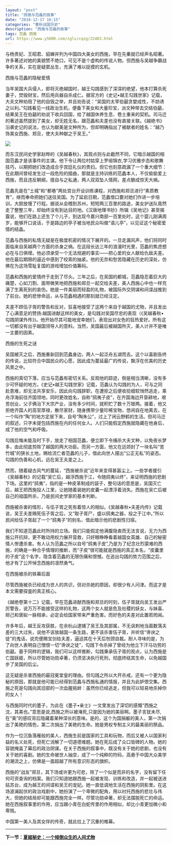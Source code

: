 ```yaml
---
layout: "post"
title: "西施与范蠡的故事"
date: "2018-12-17 16:15"
categories: "春秋战国历史"
description: "西施与范蠡的故事"
tags: 范蠡 西施
url: https://www.y5000.com/zgls/cqzg/22403.html
---
```






与杨贵妃、王昭君、貂蝉并列为中国四大美女的西施，早在先秦就已经声名昭著。许多著述对她的美貌赞不绝口，可见不是个虚构的传说人物。但西施与吴越争霸战争的关系，实在是疑窦丛生，充满了难以捉摸的玄机。

西施与范蠡的隐秘爱情

当年吴国大兵侵人，即将灭绝越国时，越王勾践感到了深深的绝望，他本打算杀死妻子，焚毁财宝，然后用兵器自杀成仁。据官方的《史记•越王勾践世家》记载，大夫文种劝阻了他的自毁之举，并且劝告说：“吴国的太宰伯嚭贪婪成性，不妨诱之以利。”勾践看见一线政治生机，便备下美女和大量珍宝，派文种带去交结伯嚭，结果吴王在伯嚭的劝说下收兵回国，给了越国休养生息、卷土重来的契机。司马迁的著述虽然提到了美女，却无姓无名，跟范蠡和夫差也没有直接关联。《越绝书》沿袭史记的说法，也认为献美是文种所为，但却明确指出了被献者的姓名：“越乃饰美女西施、郑旦，使大夫种献之于吴王。”

![](https://img.y5000.com/uploads/allimg/170606/11-1F606154933a0.jpg)

而东汉民间史学家赵晔的《吴越春秋》，其观点则与此截然不同，它暗示越国的相国范蠡才是该事件的主谋。他下令让两位村姑穿上罗缎锦衣,学习优雅步态和歌舞技巧，以期把她们改造成合乎宫廷礼仪的贵妇。但它也刻意疏漏了一个重大细节：在此期间曾经发生过一段危险的插曲，那就是主持训练的范蠡本人，不仅偷偷爱上西施，而且违反朝纲，擅自与之私通，两人双双坠人情网，差点酿成惊天大祸。

范蠡先是在“土城”和“都巷”两处宫台开设训练课程，对西施和郑旦进行“素质教育”，继而奉命把她们送往吴国。为了延宕日期，范蠡借口要对她们作进一步培训，大胆放慢了行程。据说从会稽到苏州，短短两三百里的路途，美女护送队竟然走了整整三年，却始终没有到达目的地。《汉唐地理书钞》所辑《吴地记》甚至揭露说，他们在路上还生了个儿子，到达现今嘉兴南部一百里处时，这个婴儿刚满周岁，能够开口说话，于是路边的亭子被当地民众叫做“语儿亭”，以见证这个秘密爱情的结晶。

范蠡与西施的私情无疑是在极度机密的情况下展开的。一旦走漏风声，他们将同时面临来自吴越两个方面的杀身之祸。在这段长达三年的浪漫时光里，范蠡的焦虑想必在与日俱增。他必须承受一个无法规避的事实——把心爱的女人献给仇敌夫差。他在最后期限的逼近中感到了绞索的抽紧。他的无奈和愁苦隐藏在历史的深处，仿佛在为这场雪耻复国的游戏增加价值筹码。

范蠡和西施的爱情终于走到了尽头。三年之后，在吴国的都城，范蠡隐忍着巨大的痛楚，心如刀割、面带微笑地把西施和郑旦一起交给夫差，美人西施心中也一样充满了生离死别的哀伤。她是一件美丽而轻盈的礼物，被国际外交阴谋和间谍战推到了前台。她的悲惨命运，从与范蠡相遇的那刻就已经注定。

夫差不顾伍子胥的警告和反对，狂喜地接受了这两个来自于越国的尤物，并且发出了心满意足的赞扬:越国进献这样的美女，是勾践对吴国尽忠的表现（《吴越春秋•勾践阴谋外传》)。他开始尽其可能地宠幸她们，表现出对女色的狂热爱好。所有这一切都没有出乎越国领导人的意料。当然，吴国最后被越国所灭，美人计并不是唯一主要的因素。

西施的生死之谜

吴国被灭之后，西施重新回到范蠡身边，两人一起泛舟五湖而去。这个以喜剧告终的传说，比较符合中国民众的心愿，因此成为蔓延最广的传说，飘浮在优美的历史风景之中。

西施的真切下落，应当与范蠡有密切关系。反观他的踪迹，倒是相当清晰，没有多少可怀疑的地方。《史记•越王勾践世家》记载，范蠡认为勾践的为人，可与之同赴患难，却无法共享安乐，因此向勾践辞职，在遭拒之后便收拾细软悄然逃走，乘舟浮海前往齐国领地，同时更改姓名，自称“鸱夷子皮”，在齐国海边开垦耕地，艰苦创业，父子俩治下大宗产业，没有多少时间，就积贮了数十万银两。接着，他又拒绝齐国人的高官厚禄，散尽家财，随身携带少量珍稀宝物，悠闲自在地离去，在一个叫作“陶”的地方定居下来，自号“陶朱公”，过上了闲云野鹤的生活。但司马迁的叙述，只字未提包括西施在内的任何女人。人们只能假定西施就隐藏在他身后，成了他的空气和呼吸。

勾践后悔未能及时下手，放走了相国范蠡，便立即下令捕杀大夫文种，以免夜长梦多，由此彻底剪除了越国的两大功臣。而另一方面，他又在远郊封了一块名叫“苦竹城”的狭长土地，赐给流亡者范蠡的儿子，借此向世人摆出“公正无私”的姿态。勾践的伪善和心机，远在吴王夫差之上。

然而，随着疑古风气的蔓延，“西施被杀说”近年来变得甚嚣尘上。一些学者援引《吴越春秋》的记载“吴亡后，越浮西施于江，令随鸱夷以终”，来证明西施的悲剧下场。这里的“鸱夷”，指的是一种皮革制成的袋子，整句话的意思是，吴国灭亡后，越王把西施投人江里，让她随着装她的皮囊一起漂浮着消失。西施在吴亡后被自己的祖国所杀，乃是民间史学家的基本判断。

西施被杀害的情形，与伍子胥之死有着惊人的相似。《吴越春秋•夫差内传》记载说，吴王夫差赐死伍子胥之后，又“取子胥尸，盛以鸱夷之器，投之于江中。”所以民间给伍子胥起了一个“鸱夷子”的别名，借此暗示他的悲剧性归宿。

我们不知道范蠡此时所持的立场。我们只能假定他满腹隐衷而无法言说，无力为西施公开抗辩，更不敢动用权力展开营救，只好眼睁睁看着越国女英雄、自己的秘密情人惨遭杀害。有人认为范蠡之所以自号“鸱夷子皮”,乃是为了纪念壮烈蒙难的西施，的确是一种合乎情理的推断，而“子皮”很可能就是西施的真正本名，“皮囊里的子皮”这个名字，隐含着范蠡的无限伤痛和恨憾。在逃出勾践的势力范围之后，他才有了公开悼念西施的凛然勇气。

在西施被杀的铁幕后面

尽管西施被杀已经成为世人的共识，但对杀她的原因，却很少有人问津。而这才是本文需要探査的真正核心。

《越绝卷第十二》记载，早在范蠡进献西施和郑旦的时刻，伍子胥就向吴王发出严厉警告，说万万不能接受这样的礼物，这两个女人就是危及社稷的妖女，与妹喜、妲己和褒姒一脉相承，必定会给国家带来严重危害。而好色的夫差对此置若罔闻。

许多年后，越王反攻获胜，在余杭山逮捕了吴王及其部属，不无讽刺地当面数落夫差的三大过失，说他不该放越国一条生路，更不该杀害伍子胥，并听信“谗谀之徒”的鬼话，说完便赐宝剑给夫差，逼迫其在十天后刎颈自裁。耐人寻味的是，为了向世人表明自己憎恨一切“谗谀之徒”，勾践下令杀掉了曾经为他立下汗马功劳的伯嚭。基于同样的逻辑，我们可以这样推断，勾践秉承伍子胥的观点，认为西施是亡国妖姬，所以尽管她功勋卓著，仍须坚决执行死刑，彻底终结其生命，以免越国步了吴国的后尘。

这无疑是杀害西施的最冠冕堂皇的理由。但勾践之所以大开杀戒，还有一个更为隐秘的原因，那就是他可能已经得到范蠡与西施私通的情报，并且为此妒恨交集。西施之死是勾践向其旧部的一次血腥挑衅：虽然你已经逃走，但我可以轻易地杀掉你的女人！

与西施同时代的墨子，为此在《墨子•亲士》一文里发出了深切的感慨“西施之沈，其美也。”意思是说,西施之所以被淹死,只是因为她的美丽啊。墨子言犹未尽,在“美”的感叹背后隐藏着某种深长的意味。是的，这个为国捐躯的美人，第一次捐出了美艳的情色，第二次捐出了美艳的生命。她是男权专制主义的最美丽的祭品。

作为一位沉鱼落雁般的美人，西施生前是国家的工具和玩物，而后又被人以国家利益的名义处死，但死亡消解了一切道德难题。她在死后成了众口皆碑的人物。她的容貌掩盖了幕后的政治阴谋。在关于西施的叙事中，既没有关于她的悲剧，也没有关于她的喜剧。她的生命被世人抽空，成了一个纯粹的符码，高悬于中国大众美学的潮流之上，仿佛是一面超越了所有意识形态的旗帜。

西施的“战友”郑旦，其下场或许更为可悲，除了一个似是而非的名字，没有留下任何可资查询的档案。我们只知道她跟西施一起被发现、训练和改造，并一起被送进姑苏台，成为越王的间谍和吴王的宠妃。她一直低调地生活在西施的阴影里。在这场波澜起伏的政治戏剧中，她扮演了一个卑微的配角，用以衬托西施的悲壮与伟大，但她的结局却可能跟西施完全一样。尽管功勋卓著，却无法摆脱死亡的命运。她在西施叙事里的作用，应当跟小青在白蛇传里的作用相似，却比小青更加微小和卑贱。

中国第一美人及其女伴的传奇，就此拉上了沉重的帷幕。

* * *

**下一节：[夏姬秘史：一个倾倒众生的人间尤物](https://www.y5000.com/zgls/cqzg/22406.html)**
